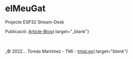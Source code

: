 # elMeuGat
Projecte ESP32 Stream-Desk

Publicació: [Article-Blog](https://tomas.tmisl.es/2022/03/elmeugat-un-streamdesk-con-esp32/){:target="_blank"}

<br /><br />
_&copy; 2022... Tomás Martímez - TMI - [tmisl.es](https://tmisl.es){:target="_blank"}_

